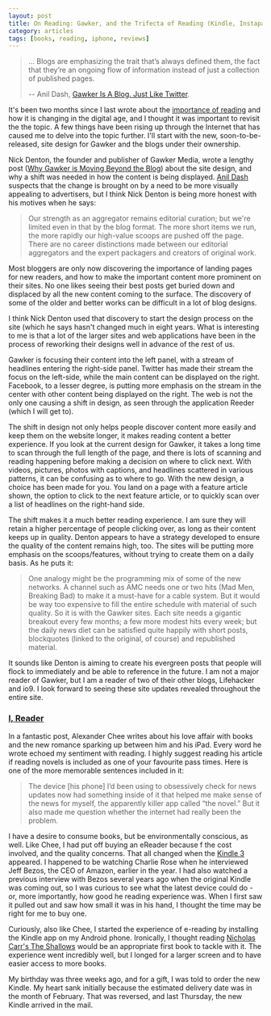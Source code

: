 ```yaml
---
layout: post
title: On Reading: Gawker, and the Trifecta of Reading (Kindle, Instapaper, Reeder)
category: articles
tags: [books, reading, iphone, reviews]
---
```



> ... Blogs are emphasizing the trait that’s always defined them, the fact that they’re an ongoing flow of information instead of just a collection of published pages.
>
> -- Anil Dash, [Gawker Is A Blog. Just Like Twitter](http://dashes.com/anil/2010/12/gawker-is-a-blog-just-like-twitter.html).

It's been two months since I last wrote about the [importance of reading](http://www.foursides.ca/pausing-to-read-site-design) and how it is changing in the digital age, and I thought it was important to revisit the the topic. A few things have been rising up through the Internet that has caused me to delve into the topic further. I'll start with the new, soon-to-be-released, site design for Gawker and the blogs under their ownership. 

Nick Denton, the founder and publisher of Gawker Media, wrote a lengthy post ([Why Gawker is Moving Beyond the Blog](http://lifehacker.com/5702409/)) about the site design, and why a shift was needed in how the content is being displayed. [Anil Dash](http://dashes.com/) suspects that the change is brought on by a need to be more visually appealing to advertisers, but I think Nick Denton is being more honest with his motives when he says: 

> Our strength as an aggregator remains editorial curation; but we're limited even in that by the blog format. The more short items we run, the more rapidly our high-value scoops are pushed off the page. There are no career distinctions made between our editorial aggregators and the expert packagers and creators of original work.

Most bloggers are only now discovering the importance of landing pages for new readers, and how to make the important content more prominent on their sites. No one likes seeing their best posts get buried down and displaced by all the new content coming to the surface. The discovery of some of the older and better works can be difficult in a lot of blog designs. 

I think Nick Denton used that discovery to start the design process on the site (which he says hasn't changed much in eight years. What is interesting to me is that a lot of the larger sites and web applications have been in the process of reworking their designs well in advance of the rest of us. 

Gawker is focusing their content into the left panel, with a stream of headlines entering the right-side panel. Twitter has made their stream the focus on the left-side, while the main content can be displayed on the right. Facebook, to a lesser degree, is putting more emphasis on the stream in the center with other content being displayed on the right. The web is not the only one causing a shift in design, as seen through the application Reeder (which I will get to). 

The shift in design not only helps people discover content more easily and keep them on the website longer, it makes reading content a better experience. If you look at the current design for Gawker, it takes a long time to scan through the full length of the page, and there is lots of scanning and reading happening before making a decision on where to click next. With videos, pictures, photos with captions, and headlines scattered in various patterns, it can be confusing as to where to go. With the new design, a choice has been made for you. You land on a page with a feature article shown, the option to click to the next feature article, or to quickly scan over a list of headlines on the right-hand side. 

The shift makes it a much better reading experience. I am sure they will retain a higher percentage of people clicking over, as long as their content keeps up in quality. Denton appears to have a strategy developed to ensure the quality of the content remains high, too. The sites will be putting more emphasis on the scoops/features, without trying to create them on a daily basis. As he puts it: 

> One analogy might be the programming mix of some of the new networks. A channel such as AMC needs one or two hits (Mad Men, Breaking Bad) to make it a must-have for a cable system. But it would be way too expensive to fill the entire schedule with material of such quality. So it is with the Gawker sites. Each site needs a gigantic breakout every few months; a few more modest hits every week; but the daily news diet can be satisfied quite happily with short posts, blockquotes (linked to the original, of course) and republished material.

It sounds like Denton is aiming to create his evergreen posts that people will flock to immediately and be able to reference in the future. I am not a major reader of Gawker, but I am a reader of two of their other blogs, Lifehacker and io9. I look forward to seeing these site updates revealed throughout the entire site. 

### [I, Reader](http://www.themorningnews.org/archives/personal_essays/i_reader.php)

In a fantastic post, Alexander Chee writes about his love affair with books and the new romance sparking up between him and his iPad. Every word he wrote echoed my sentiment with reading. I highly suggest reading his article if reading novels is included as one of your favourite pass times. Here is one of the more memorable sentences included in it: 

> The device [his phone] I’d been using to obsessively check for news updates now had something inside of it that helped me make sense of the news for myself, the apparently killer app called “the novel.” But it also made me question whether the internet had really been the problem.

I have a desire to consume books, but be environmentally conscious, as well. Like Chee, I had put off buying an eReader because f the cost involved, and the quality concerns. That all changed when the [Kindle 3](http://www.amazon.com/gp/product/B002Y27P3M?ie=UTF8&tag=four0b-20&linkCode=as2&camp=1789&creative=390957&creativeASIN=B002Y27P3M) appeared. I happened to be watching Charlie Rose when he interviewed Jeff Bezos, the CEO of Amazon, earlier in the year. I had also watched a previous interview with Bezos several years ago when the original Kindle was coming out, so I was curious to see what the latest device could do - or, more importantly, how good he reading experience was. When I first saw it pulled out and saw how small it was in his hand, I thought the time may be right for me to buy one. 

Curiously, also like Chee, I started the experience of e-reading by installing the Kindle app on my Android phone. Ironically, I thought reading [Nicholas Carr's The Shallows](http://www.amazon.ca/gp/product/0393072223?ie=UTF8&tag=fousid-20&linkCode=as2&camp=15121&creative=390961&creativeASIN=0393072223) would be an appropriate first book to tackle with it. The experience went incredibly well, but I longed for a larger screen and to have easier access to more books. 

My birthday was three weeks ago, and for a gift, I was told to order the new Kindle. My heart sank initially because the estimated delivery date was in the month of February. That was reversed, and last Thursday, the new Kindle arrived in the mail.
